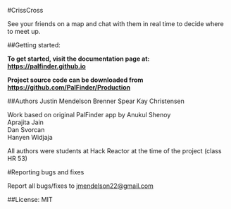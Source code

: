 #CrissCross

See your friends on a map and chat with them in real time to decide where to meet up.

##Getting started:

**To get started, visit the documentation page at: https://palfinder.github.io**

**Project source code can be downloaded from https://github.com/PalFinder/Production**

##Authors
Justin Mendelson
Brenner Spear
Kay Christensen

Work based on original PalFinder app by
Anukul Shenoy   
Aprajita Jain  
Dan Svorcan  
Hanyen Widjaja

All authors were students at Hack Reactor at the time of the project (class HR 53)

#Reporting bugs and fixes  

Report all bugs/fixes to jmendelson22@gmail.com

##License: MIT